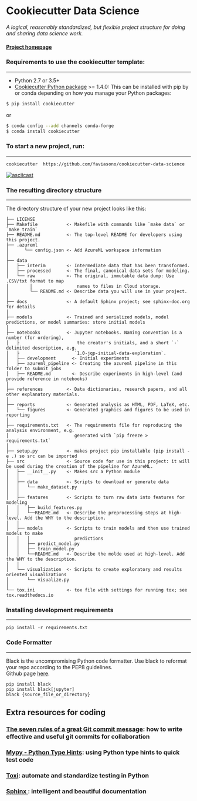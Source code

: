 # Cookiecutter Data Science

_A logical, reasonably standardized, but flexible project structure for doing and sharing data science work._




#### [Project homepage](http://drivendata.github.io/cookiecutter-data-science/)


### Requirements to use the cookiecutter template:
-----------
 - Python 2.7 or 3.5+
 - [Cookiecutter Python package](http://cookiecutter.readthedocs.org/en/latest/installation.html) >= 1.4.0: This can be installed with pip by or conda depending on how you manage your Python packages:

``` bash
$ pip install cookiecutter
```

or

``` bash
$ conda config --add channels conda-forge
$ conda install cookiecutter
```


### To start a new project, run:
------------

    cookiecutter  https://github.com/faviasono/cookiecutter-data-science


[![asciicast](https://asciinema.org/a/244658.svg)](https://asciinema.org/a/244658)


### The resulting directory structure
------------

The directory structure of your new project looks like this: 

```
├── LICENSE
├── Makefile           <- Makefile with commands like `make data` or `make train`
├── README.md          <- The top-level README for developers using this project.
├── .azureml     
│      └── config.json <- Add AzureML workspace information        
│
├── data              
│   ├── interim        <- Intermediate data that has been transformed.
│   ├── processed      <- The final, canonical data sets for modeling.
│   └── raw            <- The original, immutable data dump: Use .CSV/txt format to map 
│        │                 names to files in Cloud storage.                   
│        └── README.md <- Describe data you will use in your project.   
│
├── docs               <- A default Sphinx project; see sphinx-doc.org for details
│
├── models             <- Trained and serialized models, model predictions, or model summaries: store initial models
│
├── notebooks          <- Jupyter notebooks. Naming convention is a number (for ordering),
│   ├                      the creator's initials, and a short `-` delimited description, e.g.
│   ├                     `1.0-jqp-initial-data-exploration`.
│   ├── development      <- Initial experiments 
│   ├── azureml_pipeline <- Creating the azureml pipeline in this folder to submit jobs
│   ├── README.md        <- Describe experiments in high-level (and provide reference in notebooks)
│
├── references         <- Data dictionaries, research papers, and all other explanatory materials.
│
├── reports            <- Generated analysis as HTML, PDF, LaTeX, etc.
│   └── figures        <- Generated graphics and figures to be used in reporting
│
├── requirements.txt   <- The requirements file for reproducing the analysis environment, e.g.
│                         generated with `pip freeze > requirements.txt`
│
├── setup.py           <- makes project pip installable (pip install -e .) so src can be imported
├── src                <- Source code for use in this project: it will be used during the creation of the pipeline for AzureML.
│   ├── __init__.py    <- Makes src a Python module
│   │
│   ├── data           <- Scripts to download or generate data
│   │   └── make_dataset.py
│   │
│   ├── features       <- Scripts to turn raw data into features for modeling
│   │   ├── build_features.py
│   │   └──README.md   <- Describe the preprocessing steps at high-level. Add the WHY to the description.
│   │
│   ├── models         <- Scripts to train models and then use trained models to make
│   │   │                 predictions
│   │   ├── predict_model.py
│   │   ├── train_model.py
│   │   └──README.md   <- Describe the molde used at high-level. Add the WHY to the description.
│   │
│   └── visualization  <- Scripts to create exploratory and results oriented visualizations
│       └── visualize.py
│
└── tox.ini            <- tox file with settings for running tox; see tox.readthedocs.io
```


### Installing development requirements
------------

    pip install -r requirements.txt



### Code Formatter
------------
Black is the uncompromising Python code formatter. Use black to reformat your repo according to the PEP8 guidelines.\
Github page [here](https://github.com/psf/black).


    pip install black
    pip install black[jupyter]
    black {source_file_or_directory}


## Extra resources for coding

### [The seven rules of a great Git commit message](https://heady-booth-f73.notion.site/The-seven-rules-of-a-great-Git-commit-message-acd037698a574974b9b18edb6f72960d): how to write effective and useful git commits for collaboration

### [Mypy - Python Type Hints](https://heady-booth-f73.notion.site/Typing-ffa6a8b1f824451ca7d9542ef3030fcf): using Python type hints to quick test code


### [Toxi](https://tox.readthedocs.io): automate and standardize testing in Python

### [Sphinx ](https://www.sphinx-doc.org/en/master/): intelligent and beautiful documentation
